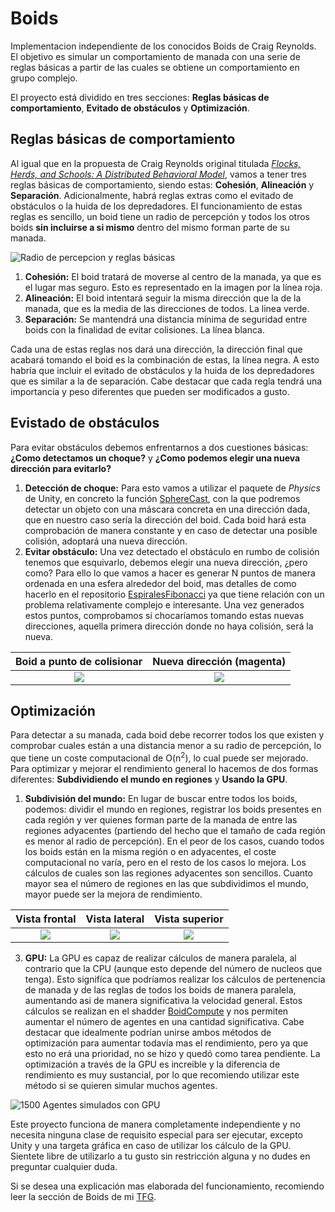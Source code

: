 # Boids
Implementacion independiente de los conocidos Boids de Craig Reynolds. El objetivo es simular un comportamiento de manada con una serie de reglas básicas a 
partir de las cuales se obtiene un comportamiento en grupo complejo.

El proyecto está dividido en tres secciones: **Reglas básicas de comportamiento**, **Evitado de obstáculos** y **Optimización**.


## Reglas básicas de comportamiento

Al igual que en la propuesta de Craig Reynolds original titulada [*Flocks, Herds, and Schools: A Distributed Behavioral Model*](https://team.inria.fr/imagine/files/2014/10/flocks-hers-and-schools.pdf),
vamos a tener tres reglas básicas de comportamiento, siendo estas: **Cohesión**, **Alineación** y **Separación**. Adicionalmente, habrá reglas extras como el evitado de obstáculos o la huida de los depredadores.
El funcionamiento de estas reglas es sencillo, un boid tiene un radio de percepción y todos los otros boids **sin incluirse a si mismo** dentro del mismo forman parte de su manada.

![Radio de percepcion y reglas básicas](https://user-images.githubusercontent.com/61519721/142773824-dfa1bb4e-5189-433f-9230-00e8e23b6d09.PNG)

1. **Cohesión:** El boid tratará de moverse al centro de la manada, ya que es el lugar mas seguro. Esto es representado en la imagen por la línea roja.
2. **Alineación:** El boid intentará seguir la misma dirección que la de la manada, que es la media de las direcciones de todos. La linea verde.
3. **Separación:** Se mantendrá una distancia mínima de seguridad entre boids con la finalidad de evitar colisiones. La línea blanca.

Cada una de estas reglas nos dará una dirección, la dirección final que acabará tomando el boid es la combinación de estas, la línea negra. A esto habría que incluir el evitado de obstáculos y la huida de los depredadores que es similar a la de separación. Cabe destacar que cada regla tendrá una importancia y peso diferentes que pueden ser modificados a gusto.

## Evistado de obstáculos

Para evitar obstáculos debemos enfrentarnos a dos cuestiones básicas: **¿Como detectamos un choque?** y **¿Como podemos elegir una nueva dirección para evitarlo?**
1. **Detección de choque:** Para esto vamos a utilizar el paquete de *Physics* de Unity, en concreto la función [SphereCast](https://docs.unity3d.com/ScriptReference/Physics.SphereCast.html), con la que podremos detectar un objeto con una máscara concreta en una dirección dada, que en nuestro caso sería la dirección del boid. Cada boid hará esta comprobación de manera constante y en caso de detectar una posible colisión, adoptará una nueva dirección.
2. **Evitar obstáculo:** Una vez detectado el obstáculo en rumbo de colisión tenemos que esquivarlo, debemos elegir una nueva dirección, ¿pero como? Para ello lo que vamos a hacer es generar N puntos de manera ordenada en una esfera alrededor del boid, mas detalles de como hacerlo en el repositorio [EspiralesFibonacci](https://github.com/DripyDev/EspiralesFibonacci) ya que tiene relación con un problema relativamente complejo e interesante. Una vez generados estos puntos, comprobamos si chocaríamos tomando estas nuevas direcciones, aquella primera dirección donde no haya colisión, será la nueva.

Boid a punto de colisionar |  Nueva dirección (magenta)
:-------------------------:|:-------------------------:
![](https://user-images.githubusercontent.com/61519721/142774274-1f809923-dc5a-41b3-8756-1c2e9a007290.PNG)  |  ![](https://user-images.githubusercontent.com/61519721/142774273-da72f828-330d-4344-87ef-3eedf6649c92.PNG)

## Optimización

Para detectar a su manada, cada boid debe recorrer todos los que existen y comprobar cuales están a una distancia menor a su radio de percepción, lo que tiene un coste computacional de O(n<sup>2</sup>), lo cual puede ser mejorado. Para optimizar y mejorar el rendimiento general lo hacemos de dos formas diferentes: **Subdividiendo el mundo en regiones** y **Usando la GPU**.

1. **Subdivisión del mundo:** En lugar de buscar entre todos los boids, podemos: dividir el mundo en regiones, registrar los boids presentes en cada región y ver quienes forman parte de la manada de entre las regiones adyacentes (partiendo del hecho que el tamaño de cada región es menor al radio de percepción). En el peor de los casos, cuando todos los boids están en la misma región o en adyacentes, el coste computacional no varía, pero en el resto de los casos lo mejora. Los cálculos de cuales son las regiones adyacentes son sencillos. Cuanto mayor sea el número de regiones en las que subdividimos el mundo, mayor puede ser la mejora de rendimiento.

Vista frontal |  Vista lateral  |  Vista superior
:-------------------------:|:-------------------------:|:-------------------------:
![](https://user-images.githubusercontent.com/61519721/142774909-a61ac8cb-744b-481e-bf03-1723373f27ae.PNG)  |  ![](https://user-images.githubusercontent.com/61519721/142774906-919cd31a-ef2c-4234-b921-f0dd75e9bd02.PNG) |  ![](https://user-images.githubusercontent.com/61519721/142774908-f634bfac-8436-4ede-9a58-1600bc3ba4f6.PNG)


3. **GPU:** La GPU es capaz de realizar cálculos de manera paralela, al contrario que la CPU (aunque esto depende del número de nucleos que tenga). Esto signifíca que podríamos realizar los cálculos de pertenencia de manada y de las reglas de todos los boids de manera paralela, aumentando asi de manera significativa la velocidad general. Estos cálculos se realizan en el shadder [BoidCompute](https://github.com/DripyDev/Boids/blob/master/Assets/Scripts/BoidCompute.compute) y nos permiten aumentar el número de agentes en una cantidad significativa.
Cabe destacar que idealmente podrían unirse ambos métodos de optimización para aumentar todavía mas el rendimiento, pero ya que esto no erá una prioridad, no se hizo y quedó como tarea pendiente. La optimización a través de la GPU es increible y la diferencia de rendimiento es muy sustancial, por lo que recomiendo utilizar este método si se quieren simular muchos agentes.

![1500 Agentes simulados con GPU](https://user-images.githubusercontent.com/61519721/142774883-fae0b948-06bb-4628-9da7-f87fd9ea5a1c.PNG)


Este proyecto funciona de manera completamente independiente y no necesita ninguna clase de requisito especial para ser ejecutar, excepto Unity y una targeta gráfica en caso de utilizar los cálculo de la GPU. Sientete libre de utilizarlo a tu gusto sin restricción alguna y no dudes en preguntar cualquier duda.

Si se desea una explicación mas elaborada del funcionamiento, recomiendo leer la sección de Boids de mi [TFG](https://addi.ehu.es/handle/10810/48821).
